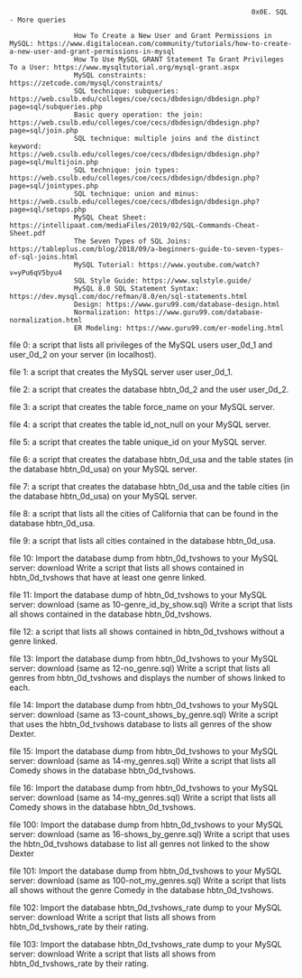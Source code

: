                                                                 0x0E. SQL - More queries
                                                                
                    How To Create a New User and Grant Permissions in MySQL: https://www.digitalocean.com/community/tutorials/how-to-create-a-new-user-and-grant-permissions-in-mysql
                    How To Use MySQL GRANT Statement To Grant Privileges To a User: https://www.mysqltutorial.org/mysql-grant.aspx
                    MySQL constraints: https://zetcode.com/mysql/constraints/
                    SQL technique: subqueries: https://web.csulb.edu/colleges/coe/cecs/dbdesign/dbdesign.php?page=sql/subqueries.php
                    Basic query operation: the join: https://web.csulb.edu/colleges/coe/cecs/dbdesign/dbdesign.php?page=sql/join.php
                    SQL technique: multiple joins and the distinct keyword: https://web.csulb.edu/colleges/coe/cecs/dbdesign/dbdesign.php?page=sql/multijoin.php
                    SQL technique: join types: https://web.csulb.edu/colleges/coe/cecs/dbdesign/dbdesign.php?page=sql/jointypes.php
                    SQL technique: union and minus: https://web.csulb.edu/colleges/coe/cecs/dbdesign/dbdesign.php?page=sql/setops.php
                    MySQL Cheat Sheet: https://intellipaat.com/mediaFiles/2019/02/SQL-Commands-Cheat-Sheet.pdf
                    The Seven Types of SQL Joins: https://tableplus.com/blog/2018/09/a-beginners-guide-to-seven-types-of-sql-joins.html
                    MySQL Tutorial: https://www.youtube.com/watch?v=yPu6qV5byu4
                    SQL Style Guide: https://www.sqlstyle.guide/
                    MySQL 8.0 SQL Statement Syntax: https://dev.mysql.com/doc/refman/8.0/en/sql-statements.html
                    Design: https://www.guru99.com/database-design.html
                    Normalization: https://www.guru99.com/database-normalization.html
                    ER Modeling: https://www.guru99.com/er-modeling.html
                    
file 0:  a script that lists all privileges of the MySQL users user_0d_1 and user_0d_2 on your server (in localhost).

file 1: a script that creates the MySQL server user user_0d_1.

file 2:  a script that creates the database hbtn_0d_2 and the user user_0d_2.

file 3: a script that creates the table force_name on your MySQL server.

file 4: a script that creates the table id_not_null on your MySQL server.

file 5:  a script that creates the table unique_id on your MySQL server.

file 6: a script that creates the database hbtn_0d_usa and the table states (in the database hbtn_0d_usa) on your MySQL server.

file 7: a script that creates the database hbtn_0d_usa and the table cities (in the database hbtn_0d_usa) on your MySQL server.

file 8: a script that lists all the cities of California that can be found in the database hbtn_0d_usa.

file 9: a script that lists all cities contained in the database hbtn_0d_usa.

file 10: Import the database dump from hbtn_0d_tvshows to your MySQL server: download
Write a script that lists all shows contained in hbtn_0d_tvshows that have at least one genre linked.

file 11: Import the database dump of hbtn_0d_tvshows to your MySQL server: download (same as 10-genre_id_by_show.sql)
Write a script that lists all shows contained in the database hbtn_0d_tvshows.

file 12: a script that lists all shows contained in hbtn_0d_tvshows without a genre linked.

file 13: Import the database dump from hbtn_0d_tvshows to your MySQL server: download (same as 12-no_genre.sql)
Write a script that lists all genres from hbtn_0d_tvshows and displays the number of shows linked to each.

file 14: Import the database dump from hbtn_0d_tvshows to your MySQL server: download (same as 13-count_shows_by_genre.sql)
Write a script that uses the hbtn_0d_tvshows database to lists all genres of the show Dexter.

file 15: Import the database dump from hbtn_0d_tvshows to your MySQL server: download (same as 14-my_genres.sql)
Write a script that lists all Comedy shows in the database hbtn_0d_tvshows.

file 16: Import the database dump from hbtn_0d_tvshows to your MySQL server: download (same as 14-my_genres.sql)
Write a script that lists all Comedy shows in the database hbtn_0d_tvshows.

file 100: Import the database dump from hbtn_0d_tvshows to your MySQL server: download (same as 16-shows_by_genre.sql)
Write a script that uses the hbtn_0d_tvshows database to list all genres not linked to the show Dexter

file 101: Import the database dump from hbtn_0d_tvshows to your MySQL server: download (same as 100-not_my_genres.sql)
Write a script that lists all shows without the genre Comedy in the database hbtn_0d_tvshows.

file 102: Import the database hbtn_0d_tvshows_rate dump to your MySQL server: download
Write a script that lists all shows from hbtn_0d_tvshows_rate by their rating.

file 103: Import the database hbtn_0d_tvshows_rate dump to your MySQL server: download
Write a script that lists all shows from hbtn_0d_tvshows_rate by their rating.
